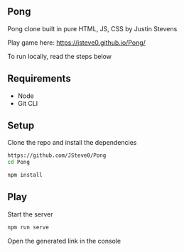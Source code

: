## Pong

Pong clone built in pure HTML, JS, CSS by Justin Stevens

Play game here: https://jsteve0.github.io/Pong/

To run locally, read the steps below

## Requirements

* Node
* Git CLI

## Setup

Clone the repo and install the dependencies

```bash
https://github.com/JSteve0/Pong
cd Pong
```

```bash
npm install
```

## Play

Start the server


```bash
npm run serve
```

Open the generated link in the console
